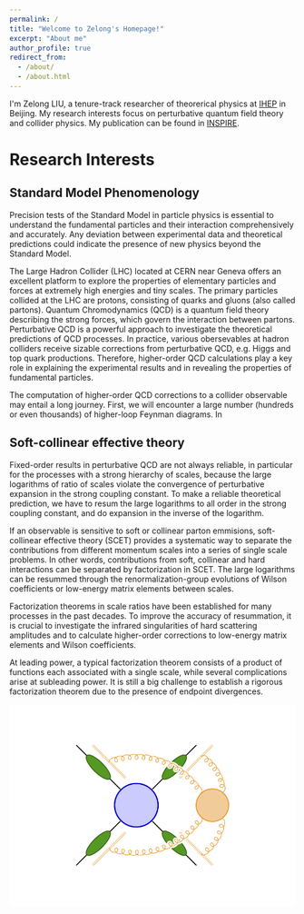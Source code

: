 ```yaml
---
permalink: /
title: "Welcome to Zelong's Homepage!"
excerpt: "About me"
author_profile: true
redirect_from: 
  - /about/
  - /about.html
---
```


I'm Zelong LIU, a tenure-track researcher of theorerical physics at [IHEP](http://english.ihep.cas.cn) in Beijing. My research interests focus on perturbative quantum field theory and collider physics. My publication can be found in [INSPIRE](https://inspirehep.net/authors/1272415). 


Research Interests
======

Standard Model Phenomenology 
------
Precision tests of the Standard Model in particle physics is essential to understand the fundamental particles and their interaction comprehensively and accurately. Any deviation between experimental data and theoretical predictions could indicate the presence of new physics beyond the Standard Model. 

The Large Hadron Collider (LHC) located at CERN near Geneva offers an excellent platform to explore the properties of elementary particles and forces at extremely high energies and tiny scales. The primary particles collided at the LHC are protons, consisting of quarks and gluons (also called partons). Quantum Chromodynamics (QCD) is a quantum field theory describing the strong forces, which govern the interaction between partons. Perturbative QCD is a powerful approach to investigate the theoretical predictions of QCD processes. In practice, various obersevables at hadron colliders receive sizable corrections from perturbative QCD, e.g. Higgs and top quark productions. Therefore, higher-order QCD calculations play a key role in explaining the experimental results and in revealing the properties of fundamental particles.

The computation of higher-order QCD corrections to a collider observable may entail a long journey. First, we will encounter a large number (hundreds or even thousands) of higher-loop Feynman diagrams. In 

Soft-collinear effective theory
------
Fixed-order results in perturbative QCD are not always reliable, in particular for the processes with a strong hierarchy of scales, because the large logarithms of ratio of scales violate the convergence of perturbative expansion in the strong coupling constant. To make a reliable theoretical prediction, we have to resum the large logarithms to all order in the strong coupling constant, and do expansion in the inverse of the logarithm.

If an observable is sensitive to soft or collinear parton emmisions, soft-collinear effective theory (SCET) provides a systematic way to separate the contributions from different momentum scales into a series of single scale problems. In other words, contributions from soft, collinear and hard interactions can be separated by factorization in SCET. The large logarithms can be resummed through the renormalization-group evolutions of Wilson coefficients or low-energy matrix elements between scales. 

Factorization theorems in scale ratios have been established for many processes in the past decades. To improve the accuracy of resummation, it is crucial to investigate the infrared singularities of hard scattering amplitudes and to calculate higher-order corrections to low-energy matrix elements and Wilson coefficients. 

At leading power, a typical factorization theorem consists of a product of functions each associated with a single scale, while several complications arise at subleading power. It is still a big challenge to establish a rigorous factorization theorem due to the presence of endpoint divergences.

<img src='/images/fac.png'>

